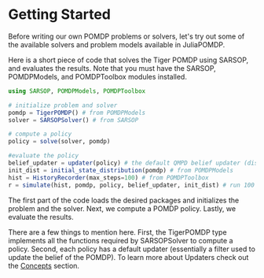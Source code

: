 # Getting Started

Before writing our own POMDP problems or solvers, let's try out some of the available solvers and problem models
available in JuliaPOMDP.

Here is a short piece of code that solves the Tiger POMDP using SARSOP, and evaluates the results. Note that you must
have the SARSOP, POMDPModels, and POMDPToolbox modules installed.

```julia
using SARSOP, POMDPModels, POMDPToolbox

# initialize problem and solver
pomdp = TigerPOMDP() # from POMDPModels
solver = SARSOPSolver() # from SARSOP

# compute a policy
policy = solve(solver, pomdp)

#evaluate the policy
belief_updater = updater(policy) # the default QMPD belief updater (discrete Bayesian filter)
init_dist = initial_state_distribution(pomdp) # from POMDPModels
hist = HistoryRecorder(max_steps=100) # from POMDPToolbox
r = simulate(hist, pomdp, policy, belief_updater, init_dist) # run 100 step simulation
```

The first part of the code loads the desired packages and initializes the problem and the solver. Next, we compute a
POMDP policy. Lastly, we evaluate the results.

There are a few things to mention here. First, the TigerPOMDP type implements all the functions required by
SARSOPSolver to compute a policy. Second, each policy has a default updater (essentially a filter used to update the
belief of the POMDP). To learn more about Updaters check out the [Concepts](http://juliapomdp.github.io/POMDPs.jl/latest/concepts/) section.
